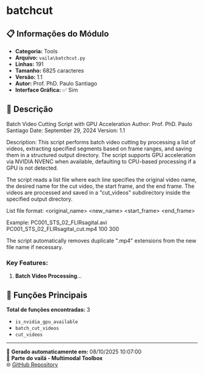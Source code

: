 # batchcut

## 📋 Informações do Módulo

- **Categoria:** Tools
- **Arquivo:** `vaila\batchcut.py`
- **Linhas:** 191
- **Tamanho:** 6825 caracteres
- **Versão:** 1.1
- **Autor:** Prof. PhD. Paulo Santiago
- **Interface Gráfica:** ✅ Sim

## 📖 Descrição


Batch Video Cutting Script with GPU Acceleration
Author: Prof. PhD. Paulo Santiago
Date: September 29, 2024
Version: 1.1

Description:
This script performs batch video cutting by processing a list of videos, extracting specified segments
based on frame ranges, and saving them in a structured output directory. The script supports GPU
acceleration via NVIDIA NVENC when available, defaulting to CPU-based processing if a GPU is not detected.

The script reads a list file where each line specifies the original video name, the desired name
for the cut video, the start frame, and the end frame. The videos are processed and saved in a "cut_videos"
subdirectory inside the specified output directory.

List file format:
<original_name> <new_name> <start_frame> <end_frame>

Example:
PC001_STS_02_FLIRsagital.avi PC001_STS_02_FLIRsagital_cut.mp4 100 300

The script automatically removes duplicate ".mp4" extensions from the new file name if necessary.

### Key Features:
1. **Batch Video Processing**...

## 🔧 Funções Principais

**Total de funções encontradas:** 3

- `is_nvidia_gpu_available`
- `batch_cut_videos`
- `cut_videos`




---

📅 **Gerado automaticamente em:** 08/10/2025 10:07:00  
🔗 **Parte do vailá - Multimodal Toolbox**  
🌐 [GitHub Repository](https://github.com/vaila-multimodaltoolbox/vaila)
